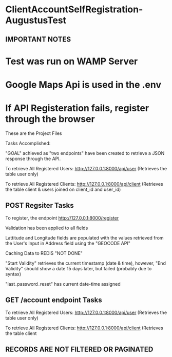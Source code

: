 # ClientAccountSelfRegistration-AugustusTest

## IMPORTANT NOTES
# Test was run on WAMP Server
# Google Maps Api is used in the .env
# If API Registeration fails, register through the browser

These are the Project Files

Tasks Accomplished:

"GOAL" achieved as "two endpoints" have been created to retrieve a JSON response through the API.

To retrieve All Registered Users: http://127.0.0.1:8000/api/user (Retrieves the table user only)

To retrieve All Registered Clients: http://127.0.0.1:8000/api/client (Retrieves the table client & users joined on client_id and user_id)

## POST Regsiter Tasks

To register, the endpoint http://127.0.0.1:8000/register

Validation has been applied to all fields 

Lattitude and Longitude fields are populated with the values retrieved from the User's Input in Address field using the "GEOCODE API"

Caching Data to REDIS "NOT DONE"

"Start Validity" retrieves the current timestamp (date & time), however, "End Validity" should show a date 15 days later, but failed (probably due to syntax)

"last_password_reset" has current date-time assigned

## GET /account endpoint Tasks

To retrieve All Registered Users: http://127.0.0.1:8000/api/user (Retrieves the table user only)

To retrieve All Registered Clients: http://127.0.0.1:8000/api/client (Retrieves the table client

## RECORDS ARE NOT FILTERED OR PAGINATED